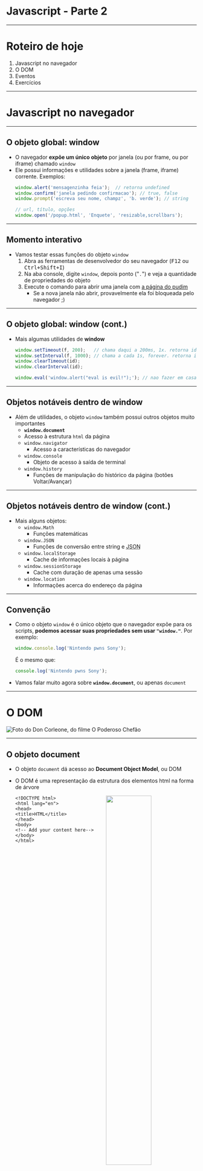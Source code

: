 # Javascript - Parte 2

---
# Roteiro de hoje

1. Javascript no navegador
1. O DOM
1. Eventos
1. Exercícios

---
# Javascript no navegador

---
## O objeto global: **window**

- O navegador **expõe um único objeto** por janela (ou por frame, ou por
  iframe) chamado `window`
- Ele possui informações e utilidades sobre a janela (frame, iframe) corrente.
  Exemplos:
  ```js
  window.alert('mensagenzinha feia');  // retorna undefined
  window.confirm('janela pedindo confirmacao'); // true, false
  window.prompt('escreva seu nome, champz', 'b. verde'); // string
  ```
  ```js
  // url, título, opções
  window.open('/popup.html', 'Enquete', 'resizable,scrollbars');
  ```

---
## Momento interativo

- Vamos testar essas funções do objeto `window`
  1. Abra as ferramentas de desenvolvedor do seu navegador (<kbd>F12</kbd>
     ou <kbd>Ctrl+Shift+I</kbd>)
  1. Na aba console, digite `window`, depois ponto ("`.`") e veja a
     quantidade de propriedades do objeto
  1. Execute o comando para abrir uma janela com [a página do pudim](http://opudim.com.br)
     - Se a nova janela não abrir, provavelmente ela foi bloqueada pelo
       navegador ;)

---
## O objeto global: **window** (cont.)

- Mais algumas utilidades de **window**
  ```js
  window.setTimeout(f, 200);   // chama daqui a 200ms, 1x. retorna id
  window.setInterval(f, 1000); // chama a cada 1s, forever. retorna id
  window.clearTimeout(id);
  window.clearInterval(id);
  ```
  ```js
  window.eval('window.alert("eval is evil!");'); // nao fazer em casa
  ```

---
## Objetos notáveis dentro de **window**

- Além de utilidades, o objeto `window` também possui outros objetos muito
  importantes
  - **`window.document`**
   - Acesso à estrutura `html` da página
  - `window.navigator`
    - Acesso a características do navegador
  - `window.console`
    - Objeto de acesso à saída de terminal
  - `window.history`
    - Funções de manipulação do histórico da página (botões Voltar/Avançar)

---
## Objetos notáveis dentro de **window** (cont.)

- Mais alguns objetos:
  - `window.Math`
    - Funções matemáticas
  - `window.JSON`
    - Funções de conversão entre string e
      <abbr title="Javascript Object Notation">JSON<abbr>
  - `window.localStorage`
    - Cache de informações locais à página
  - `window.sessionStorage`
    - Cache com duração de apenas uma sessão
  - `window.location`
    - Informações acerca do endereço da página

---
## Convenção

- Como o objeto `window` é o único objeto que o navegador expõe para os
  scripts, **podemos acessar suas propriedades sem usar `"window."`**.
  Por exemplo:
  ```js
  window.console.log('Nintendo pwns Sony');
  ```
  É o mesmo que:
  ```js
  console.log('Nintendo pwns Sony');
  ```
- Vamos falar muito agora sobre **`window.document`**, ou apenas `document`

---
# O DOM

<img src="../../images/don.png" alt="Foto do Don Corleone, do filme O Poderoso Chefão" class="portrait">

---
## O objeto **document**

- O objeto `document` dá acesso ao **Document Object Model**, ou DOM
- <p>O DOM é uma representação da estrutura dos elementos html na forma de
  árvore</p>
  <img src="../../images/dom-tree.png" style="float:right;width:50%;">
  <pre style="float:right;width:50%;margin:0;"><code class="hljs lang-html">&lt;!DOCTYPE html&gt;
  &lt;html lang="en"&gt;
  &lt;head&gt;
  &lt;title&gt;HTML&lt;/title&gt;
  &lt;/head&gt;
  &lt;body&gt;
  &lt;!-- Add your content here--&gt;
  &lt;/body&gt;
  &lt;/html&gt;</code></pre>
  <div style="clear:both;"></div>

---
## <abbr title="Document Object Model">DOM</abbr>

- Cada elemento do DOM é chamado de **nó** (_node_) (em referência à
  estrutura de árvore)
- O tipo de cada elemento "herda" de um tipo chamado `HTMLElement`
- É possível acessar os atributos html dos elementos
  - id
    ```js
    console.log(botaoAzul.id);
    ```
  - classes, etc.
    ```js
    console.log(botaoAzul.className);   // className -- class
    ```

---
## Buscando nós na árvore

- Há diversas formas para se recuperar nós específicos da árvore
  ```js
  document.getElementById(id);    // HTMLElement ou null
  document.getElementsByTagName(nomeDaTag); // HTMLCollection
  document.getElementsByClassName(classe);  // HTMLCollection
  document.getElementsByName(nome);  // HTMLElement ou null
  ```
- Exemplo:
  ```js
  var botao = document.getElementById('botao-compartilhar');
  botao.onclick = function() { /* ... */ };
  ```

---
## Buscando nós em uma sub-árvore

- É possível fazer consultas a nós a partir de uma sub-árvore:
  ```js
  no.getElementsByTagName(nomeDaTag);
  no.getElementsByClassName(classe);
  ```
- Exemplo: recuperar todas as imagens com a classe `icone` dentro do menu de
  navegação
  ```js
  var navegacao = document.getElementById('menu-principal');
  var icones = navegacao.getElementsByClassName('icone');
  ```

---
## Caminhando pela árvore

- É possível fazer um caminhamento pela árvore toda ou começando a partir de
  um nó específico
  - Por exemplo: você pode querer visitar todos os nós para excluir textos
    proibidos ('XXX', 'Aécio', 'Dilma', 'calor')
- Se for necessário percorrer a árvore, pode-se usar **apontadores para filhos,
  pais e irmãos de cada nó**
  ```js
  no.firstChild;        // primeiro filho
  no.lastChild;         // último filho
  no.childNodes;        // array de filhos
  no.nextSibling;       // próximo irmão
  no.previousSibling;   // irmão anterior
  no.parentNode;        // nó pai
  ```

---
## Ponteiros entre nós

<figure style="position: relative;width:100%;height:500px;">
  <img src="../../images/dom-traversal.png" class="bullet bullet-no-anim" style="position:absolute;top:0;left:0;">
  <img src="../../images/dom-traversal-2.png" class="bullet bullet-no-anim" style="position:absolute;top:0;left:0;">
  <img src="../../images/dom-traversal-3.png" class="bullet bullet-no-anim" style="position:absolute;top:0;left:0;">
</figure>

---
## Exemplo: imprimindo o nome das _tags_

```js
function caminhaNoDOM(no, visitaNo) {
  visitaNo(no);
  no = no.firstChild;
  while (no) {
    caminhaNoDOM(no, visitaNo);
    no = no.nextSibling;
  }
}

function imprimeNomeDaTag(no) {
  // apenas imprime o nome da tag (e.g., BODY, H1, P)
  console.log(no.tagName);
}

// chama o algoritmo de caminhamento com a função de visita
// imprimindo o nome da tag corrente
caminhaNoDOM(document.body, imprimeNomeDaTag);
```

---
## Criando elementos dinamicamente

- É possível criar elementos dinamicamente, de duas formas:
  1. Instanciando elementos e os adicionando à árvore
    ```js
    var conteudo = document.getElementById('conteudo');
    var dado = document.createElement('img');
    dado.src = 'images/d12.png';
    conteudo.appendChild(dado);
    ```
  1. Definindo a propriedade de `innerHTML` de um elemento da árvore para uma
     string descrevendo uma estrutura `html`
    ```js
    var conteudo = document.getElementById('conteudo');
    conteudo.innerHTML = '<img src="images/d12.png">';
    ```

---
## Criando elementos dinamicamente (cont.)

- Além de `no.appendChild(elemento)`, também é possível incluir novos elementos
  na árvore usando:
  ```js
  no.insertBefore(novoElemento);   // novoElemento vira irmão de no
  no.replaceChild(novo, antigo);   // novo vira filho de no e
                                   // exclui o elemento antigo
  ```
- Para remover um elemento da árvore
  ```js
  no.removeChild(elemento);
  ```

---
## Alterando atributos dos nós

- É possível alterar atributos dos nós:
  ```html
  <a href="/contato" title="" id="link-contato">
  ```
  ```js
  var lingua = 'port';
  var texto = {
    'port': 'Página de Contato',
    'ingl': 'Contact Us'
  }
  var linkContato = document.getElementById('link-contato');
  linkContato.title = texto[lingua];
  ```

---
## Alterando o estilo de elementos

- Há 3 formas para alterar o estilo de elementos:
  1. Alterando a propriedade `class`
    ```js
    elemento.className = 'selecionado titulo';  // 2 classes
    ```
  1. Adicionando ou removendo classes individuais
    ```js
    no.classList.add('selecionado');  // adiciona .selecionado
    no.classList.remove('oculta');    // remove .oculta
    ```
  1. Alterando a propriedade `style`
    ```js
    botao.style.width = '80%';        // define largura como 80%
    botao.style.paddingTop = '2px';   // padding-top vira paddingTop
    ```

---
## Nomes das propriedades de estilo em JS

- Repare a mudança das propriedades CSS para JS:
  ```js
  botao.style.backgroundColor = '#ccc';
  ```
- CSS &#8594; Javascript
  - `background-color` &#8594; `backgroundColor`
  - `border-radius` &#8594; `borderRadius`
  - `font-size` &#8594; `fontSize`
  - `list-style-type` &#8594; `listStyleType`
  - `z-index` &#8594; `zIndex`

---
# Eventos

---
## Eventos

- Eventos são atrelados a nós específicos e causam a invocação de uma função
  "manipuladora" (_event handler_ ou apenas _handler_)
- Eventos de mouse
  <ul class="multi-column-list-4">
    <li>`click`</li>
    <li>`dblclick`</li>
    <li>`mousedown`</li>
    <li>`mouseup`</li>
    <li>`mousemove`</li>
    <li>`mouseover`</li>
    <li>`mouseout`</li>
  </ul>
- Eventos de entrada
  <ul class="multi-column-list-4">
    <li>`change`</li>
    <li>`blur`</li>
    <li>`focus`</li>
    <li>`keydown`</li>
    <li>`keyup`</li>
    <li>`reset`</li>
    <li>`submit`</li>
  </ul>

- (Muitos) outros tipos: [Eventos na MDN](https://developer.mozilla.org/en-US/docs/Web/Events)

---
## _Event handlers_

- Há basicamente três formas de atribuir _handlers_ a eventos
  - Forma clássica
    ```js
    button.onclick = function(e) { /*...*/ };
    ```
    - Foi a única forma por muitos anos
    - Permite apenas um _handler_ por tipo de evento
  - Forma Internet Explorer 6-8:
    ```js
    button.attachEvent('onclick', function(e) { /*...*/ });
    ```
  - Forma W3C (**é a que devemos usar**)
    ```js
    button.addEventListener('click', function(e) { /*...*/ }, false);
    ```

---
## Forma adequada para criar _event handlers_

- Já que a forma W3C passou a ser implementada no IE apenas à partir de v9.0, a forma mais adequada para incluir _event handlers_ é:
  ```js
  function adicionarManipuladorEvento(no, tipo, f) {
    if (no.addEventListener) {
      no.addEventListener(tipo, f, false);
    } else if (no.attachEvent) {
      no.attachEvent('on' + tipo, f);
    } else {
      no['on' + tipo] = f;
    }
  }
  ```
- Mas para nossas aulas, o professor liberou `addEventListener` =)

---
# Eventos: tópicos avançados

---
## _Event Bubbling_ (Borbulhas de Amor)

- Quando um evento é disparado em um elemento (e.g., clique), não apenas ele
  mas os _handlers_ do mesmo tipo de todos os ancestrais do elemento são
  acionados
- Isso é chamado de _event bubbling_
- Exemplo vivo: [http://jsfiddle.net/fegemo/r61r5sLy/3/](http://jsfiddle.net/fegemo/r61r5sLy/)
  - Repare que há 3 `divs`, uma dentro da outra e cada uma tem um
    _click handler_

---
## Por que borbulhar?

- Considere que você tem 100 objetos arrastáveis (_drag'n'drop_)
  - Você pode colocar um _handler_ em cada um (100x)
  - Ou você pode colocar o _handler_ no container deles (1x) e usar a informação
    do evento (e.target) para saber qual objeto arrastável foi clicado


---
## Cancelando a bolha

- Um _handler_ deve cancelar o borbulhamento do evento caso queira que ele pare
  de borbulhar. Utiliza-se `e.stopPropagation()`:
  ```js
  function fechaPainelModal(e) {
    // "fecha" (torna invisível) o painel modal
    modal.style.display = 'none';
    // evita que o clique no botão fechar seja processado pelos
    // handlers de cliques dos elementos ancestrais  
    e.stopPropagation();
  }
  botaoFechar.addEventListener('click', fechaPainelModal);
  ```
- Exemplo vivo: [http://jsfiddle.net/fegemo/r61r5sLy/3/](http://jsfiddle.net/fegemo/r61r5sLy/)

---
## Impedindo a ação padrão

- Elementos de entrada (`input`) e alguns outros elementos possuem
  **ações padrão**. Por exemplo:
  - Botão `submit` &#8594; envia o formulário
  - Botão `reset` &#8594; limpa os campos preenchidos
- É possível cancelar a ação padrão usando `e.preventDefault()`:
  ```js
  function validaFormulario(e) {
    if (nome === '' || senha === '') {
      // Houve erros no formulário. Impedir o envio
      e.preventDefault();
    }
  }
  botaoEnviar.addEventListener('submit', validaFormulario);
  ```

---
# Exercícios

- Hoje temos 3 exercícios. Os dois primeiros podem ser feitos em um editor
  _online_,  como o [jsfiddle](http://jsfiddle.net/) ou [codepen](http://codepen.io/).
- Você deve "entregá-los" pelo Moodle, postando o _link_ para seus exercícios
  (sejam eles repositórios no GitHub ou códigos no _jsfiddle_ ou no _codepen_)

---
## Exercício 1

- Acesse o [código base no jsfiddle](http://jsfiddle.net/fegemo/umq0bgre/)
- Você deve criar um código em Javascript para fazer os botões "+" expadirem
  ou retrairem o texto dos parágrafos, de acordo com o contexto
  - Uma classe CSS `.expandido` contém as propriedades necessárias para que
    o parágrafo seja exibido de forma completa.
  
---
## Exercício 2

- Crie uma galeria de imagens similar à exibida abaixo.


![](../../images/galeria-imagens.jpg)

---
## Exercício 2 (cont.)

- Funcionamento
  - Botões mostram a próxima imagem ou a anterior
  - Quando chegar na última imagem, voltar para a primeira
- Ponto de partida: http://jsfiddle.net/fegemo/bL5b2xnn/
  - Você deve criar um _fork_ no jsfiddle e entregar o link via Moodle
- Dikentinhas:
  - Você pode fazer de pelo menos 2 formas:
    1. Ter apenas uma `<img>` e trocar o `src` dela para o da imagem corrente
    1. Ter uma `<img>` para cada imagem exibidas numa linha e transladar de
       acordo com a imagem corrente

---
## Exercício 3 - <span style="font-family: monospace">Dice Rollator <span style="font-family: cursive">Tabajara</span></span>

![](../../images/tela-dice-rollator.jpg)

---
## Exercício 3 - <span style="font-family: monospace">Dice Rollator <span style="font-family: cursive">Tabajara</span></span> (cont.)

- Crie o _Dice Rollator Tabajara_, um sistema de rolagem de dados
  - [Repositório no GitHub](https://github.com/fegemo/cefet-web-dice-rollator) para fazer seu fork
- Há dados de 4, 6, 8, 10, 12 e 20 lados
- O usuário escolhe a quantidade de dados que quer jogar, de cada tipo
- Ao apertar o botão "Rolar", os resultados devem aparecer na parte de baixo da
  página

---
## Dicas para o exercício 3

- Você não precisa fazer nenhuma alteração nos arquivos CSS e HTML, apenas no
  arquivo JS (principal.js)
- Para obter um número aleatório entre 0 e 1:
  ```js
  var resultado = window.Math.random(); // ou Math.random();
  ```
  - Para obter um número inteiro, de 1 a `maximo`:
    ```js
    var resultado = Math.ceil(Math.random() * maximo);
    ```

---
# Referências

- Livro "Javascript: The Good Parts" (Douglas Crockford)
- [Mozilla Developer Network](https://developer.mozilla.org/)
